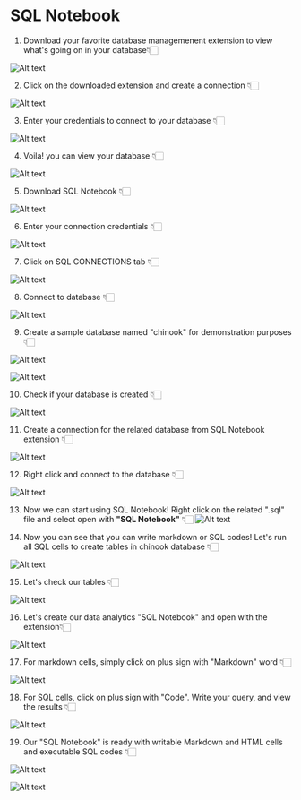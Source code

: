 # SQL Notebook

1. Download your favorite database managemenent extension to view what's going on in your database👇🏻

![Alt text](imgs/5.db-client.png)

2. Click on the downloaded extension and create a connection 👇🏻

![Alt text](imgs/6.db-client-click.png)

3. Enter your credentials to connect to your database 👇🏻

![Alt text](imgs/7.db-client-connect.png)

4. Voila! you can view your database 👇🏻

![Alt text](imgs/8.db-client-postgres.png)

5. Download SQL Notebook 👇🏻

![Alt text](imgs/1.sql-notebook.png)

6. Enter your connection credentials 👇🏻

![Alt text](imgs/2.sql-notebook-config.png)

7. Click on SQL CONNECTIONS tab 👇🏻

![Alt text](imgs/3.sql-connections-sekme.png)

8. Connect to database 👇🏻

![Alt text](imgs/4.sql-connections-connect.png)

9. Create a sample database named "chinook" for demonstration purposes 👇🏻

![Alt text](imgs/9.create-database.png)

![Alt text](imgs/10.name-database.png)

10. Check if your database is created 👇🏻

![Alt text](imgs/11.database-check.png)

11. Create a connection for the related database from SQL Notebook extension 👇🏻

![Alt text](imgs/12.sql-notebook-connect.png)

12. Right click and connect to the database 👇🏻

![Alt text](imgs/13.conenct-database.png)

13. Now we can start using SQL Notebook! Right click on the related ".sql" file and select open with **"SQL Notebook"** 👇🏻
![Alt text](imgs/14.open-with.png)

14. Now you can see that you can write markdown or SQL codes! Let's run all SQL cells to create tables in chinook database 👇🏻

![Alt text](imgs/15.run-all.png)

15. Let's check our tables 👇🏻

![Alt text](imgs/16.tables.png)

16. Let's create our data analytics "SQL Notebook" and open with the extension👇🏻

![Alt text](imgs/17.create-book.png)

17. For markdown cells, simply click on plus sign with "Markdown" word 👇🏻

![Alt text](imgs/18.markdown.png)

18. For SQL cells, click on plus sign with "Code". Write your query, and view the results 👇🏻

![Alt text](imgs/19.query.png)

19. Our "SQL Notebook" is ready with writable Markdown and HTML cells and executable SQL codes 👇🏻

![Alt text](imgs/19.query.png)

![Alt text](sql-notebook.gif)






